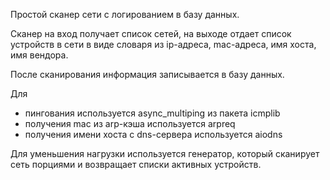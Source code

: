 Простой сканер сети с логированием в базу данных.

Сканер на вход получает список сетей, на выходе отдает список устройств в сети 
в виде словаря из ip-адреса, mac-адреса, имя хоста, имя вендора.

После сканирования информация записывается в базу данных.

Для 
 - пингования используется async_multiping из пакета icmplib
 - получения mac из arp-кэша используется arpreq
 - получения имени хоста с dns-сервера используется aiodns

Для уменьшения нагрузки используется генератор, который сканирует сеть
порциями и возвращает списки активных устройств.